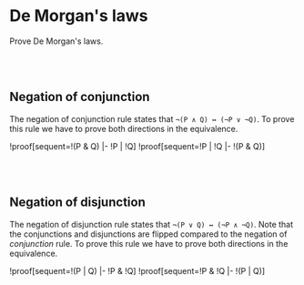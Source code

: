 # De Morgan's laws
Prove De Morgan's laws.

<br />
<br />

## Negation of conjunction
The negation of conjunction rule states that `¬(P ∧ Q) ↔ (¬P ∨ ¬Q)`. To prove this rule we have to prove both directions in the equivalence.

!proof[sequent=!(P & Q) |- !P | !Q]
!proof[sequent=!P | !Q |- !(P & Q)]

<br />
<br />

## Negation of disjunction
The negation of disjunction rule states that `¬(P ∨ Q) ↔ (¬P ∧ ¬Q)`. Note that the conjunctions and disjunctions are flipped compared to the negation of *conjunction* rule. To prove this rule we have to prove both directions in the equivalence.

!proof[sequent=!(P | Q) |- !P & !Q]
!proof[sequent=!P & !Q |- !(P | Q)]